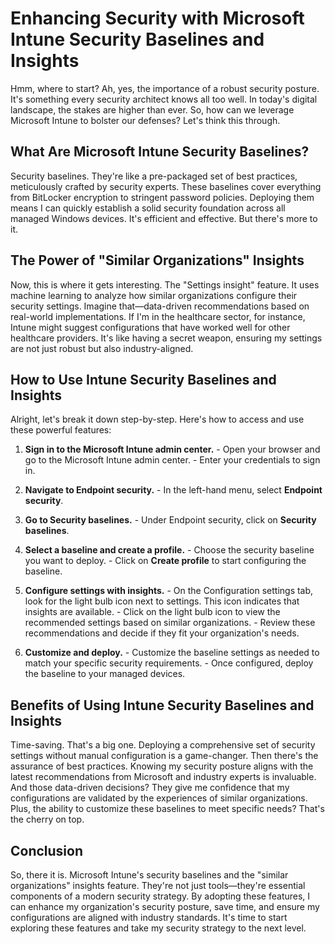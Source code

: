 # Enhancing Security with Microsoft Intune Security Baselines and Insights

Hmm, where to start? Ah, yes, the importance of a robust security posture. It's something every security architect knows all too well. In today's digital landscape, the stakes are higher than ever. So, how can we leverage Microsoft Intune to bolster our defenses? Let's think this through.

## What Are Microsoft Intune Security Baselines?

Security baselines. They're like a pre-packaged set of best practices, meticulously crafted by security experts. These baselines cover everything from BitLocker encryption to stringent password policies. Deploying them means I can quickly establish a solid security foundation across all managed Windows devices. It's efficient and effective. But there's more to it.

## The Power of "Similar Organizations" Insights

Now, this is where it gets interesting. The "Settings insight" feature. It uses machine learning to analyze how similar organizations configure their security settings. Imagine that—data-driven recommendations based on real-world implementations. If I'm in the healthcare sector, for instance, Intune might suggest configurations that have worked well for other healthcare providers. It's like having a secret weapon, ensuring my settings are not just robust but also industry-aligned.

## How to Use Intune Security Baselines and Insights

Alright, let's break it down step-by-step. Here's how to access and use these powerful features:

1. **Sign in to the Microsoft Intune admin center.**
	   - Open your browser and go to the Microsoft Intune admin center.
	   - Enter your credentials to sign in.

3. **Navigate to Endpoint security.**
	   - In the left-hand menu, select **Endpoint security**.

4. **Go to Security baselines.**
	   - Under Endpoint security, click on **Security baselines**.

5. **Select a baseline and create a profile.**
	   - Choose the security baseline you want to deploy.
	   - Click on **Create profile** to start configuring the baseline.

6. **Configure settings with insights.**
	   - On the Configuration settings tab, look for the light bulb icon next to settings. This icon indicates that insights are available.
	   - Click on the light bulb icon to view the recommended settings based on similar organizations.
	   - Review these recommendations and decide if they fit your organization's needs.

7. **Customize and deploy.**
	   - Customize the baseline settings as needed to match your specific security requirements.
	   - Once configured, deploy the baseline to your managed devices.

## Benefits of Using Intune Security Baselines and Insights

Time-saving. That's a big one. Deploying a comprehensive set of security settings without manual configuration is a game-changer. Then there's the assurance of best practices. Knowing my security posture aligns with the latest recommendations from Microsoft and industry experts is invaluable. And those data-driven decisions? They give me confidence that my configurations are validated by the experiences of similar organizations. Plus, the ability to customize these baselines to meet specific needs? That's the cherry on top.

## Conclusion

So, there it is. Microsoft Intune's security baselines and the "similar organizations" insights feature. They're not just tools—they're essential components of a modern security strategy. By adopting these features, I can enhance my organization's security posture, save time, and ensure my configurations are aligned with industry standards. It's time to start exploring these features and take my security strategy to the next level.
